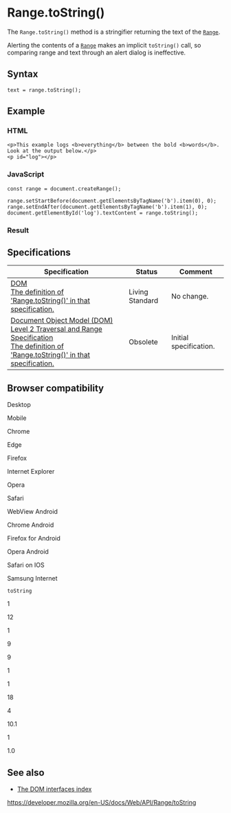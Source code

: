 # Range.toString()

The `Range.toString()` method is a stringifier returning the text of the [`Range`](../range).

Alerting the contents of a [`Range`](../range) makes an implicit `toString()` call, so comparing range and text through an alert dialog is ineffective.

## Syntax

    text = range.toString();

## Example

### HTML

    <p>This example logs <b>everything</b> between the bold <b>words</b>. Look at the output below.</p>
    <p id="log"></p>

### JavaScript

    const range = document.createRange();

    range.setStartBefore(document.getElementsByTagName('b').item(0), 0);
    range.setEndAfter(document.getElementsByTagName('b').item(1), 0);
    document.getElementById('log').textContent = range.toString();

### Result

## Specifications

<table><thead><tr class="header"><th>Specification</th><th>Status</th><th>Comment</th></tr></thead><tbody><tr class="odd"><td><a href="https://dom.spec.whatwg.org/#dom-range-stringifier">DOM<br />
<span class="small">The definition of 'Range.toString()' in that specification.</span></a></td><td><span class="spec-living">Living Standard</span></td><td>No change.</td></tr><tr class="even"><td><a href="https://www.w3.org/TR/DOM-Level-2-Traversal-Range/ranges.html#Level2-Range-method-toString">Document Object Model (DOM) Level 2 Traversal and Range Specification<br />
<span class="small">The definition of 'Range.toString()' in that specification.</span></a></td><td><span class="spec-obsolete">Obsolete</span></td><td>Initial specification.</td></tr></tbody></table>

## Browser compatibility

Desktop

Mobile

Chrome

Edge

Firefox

Internet Explorer

Opera

Safari

WebView Android

Chrome Android

Firefox for Android

Opera Android

Safari on IOS

Samsung Internet

`toString`

1

12

1

9

9

1

1

18

4

10.1

1

1.0

## See also

- [The DOM interfaces index](../document_object_model)

<a href="https://developer.mozilla.org/en-US/docs/Web/API/Range/toString" class="_attribution-link">https://developer.mozilla.org/en-US/docs/Web/API/Range/toString</a>
